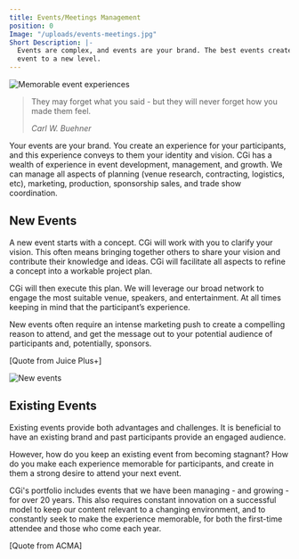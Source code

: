 ```yaml
---
title: Events/Meetings Management
position: 0
Image: "/uploads/events-meetings.jpg"
Short Description: |-
  Events are complex, and events are your brand. The best events create a memorable experience and make participants want to come back. CGi can build events from a raw concept or evolve your existing
  event to a new level.
---
```


<div class="row my-4">
  <div class="col-md-6">
    <img src="/uploads/events-2.jpg" alt="Memorable event experiences" />
    </div>
    <div class="col-md-6">
    <blockquote class="blockquote text-center">
    <p class="mb-0">They may forget what you said - but they will never forget how you made them feel.</p>
    <footer class="blockquote-footer"><cite title="Source Title">Carl W. Buehner</cite></footer>
    </blockquote>
    <p>
    Your events are your brand. You create an experience for your participants, and this experience conveys
    to them your identity and vision.
    CGi has a wealth of experience in event development, management, and growth.
    We can manage all aspects of planning (venue research, contracting, logistics, etc), marketing,
    production, sponsorship sales, and trade show coordination.
    </p>
  </div>
</div>

<div class="row py-4">
  <div class="col-md-6">

  <h2>New Events</h2>

  <p>
  A new event starts with a concept. CGi will work with you to clarify your vision. This often means
  bringing together others to share your vision and contribute their knowledge and ideas. CGi will
  facilitate all aspects to refine a concept into a workable project plan.
  </p>

  <p>
  CGi will then execute this plan. We will leverage our broad network to engage the most suitable venue,
  speakers, and entertainment. At all times keeping in mind that the participant’s experience.
  </p>

  <p>
  New events often require an intense marketing push to create a compelling reason to attend, and get
  the message out to your potential audience of participants and, potentially, sponsors.
  </p>

  <p>[Quote from Juice Plus+]</p>

  </div>
  <div class="col-md-6">

  <img src="/uploads/events-3.jpg" alt="New events" />

  </div>
</div>

<div class="row py-4">
  <div class="col-md-6">
    <img src="/uploads/events-meetings.jpg" alt="">
  </div>
  <div class="col-md-6">

  <h2>Existing Events</h2>

  <p>
  Existing events provide both advantages and challenges. It is beneficial to have an existing brand and
  past participants provide an engaged audience.
  </p>

  <p>
  However, how do you keep an existing event from becoming stagnant? How do you make each
  experience memorable for participants, and create in them a strong desire to attend your next event.
  </p>

  <p>
  CGi's portfolio includes events that we have been managing - and growing - for over 20 years. This also
  requires constant innovation on a successful model to keep our content relevant to a changing
  environment, and to constantly seek to make the experience memorable, for both the first-time
  attendee and those who come each year.
  </p>

  <p>
  [Quote from ACMA]
  </p>

  </div>
</div>
